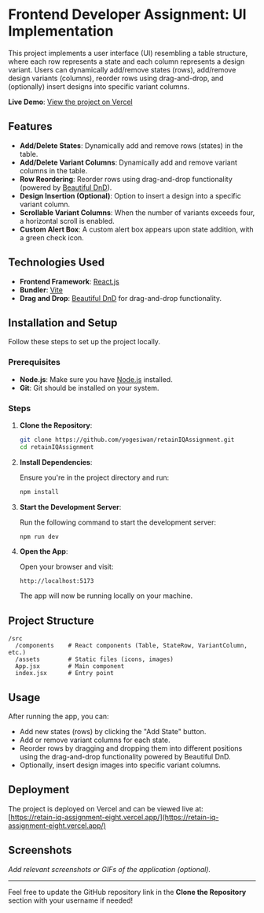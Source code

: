 # Frontend Developer Assignment: UI Implementation

This project implements a user interface (UI) resembling a table structure, where each row represents a state and each column represents a design variant. Users can dynamically add/remove states (rows), add/remove design variants (columns), reorder rows using drag-and-drop, and (optionally) insert designs into specific variant columns.

**Live Demo**: [View the project on Vercel](https://retain-iq-assignment-eight.vercel.app/)

## Features

- **Add/Delete States**: Dynamically add and remove rows (states) in the table.
- **Add/Delete Variant Columns**: Dynamically add and remove variant columns in the table.
- **Row Reordering**: Reorder rows using drag-and-drop functionality (powered by [Beautiful DnD](https://github.com/atlassian/react-beautiful-dnd)).
- **Design Insertion (Optional)**: Option to insert a design into a specific variant column.
- **Scrollable Variant Columns**: When the number of variants exceeds four, a horizontal scroll is enabled.
- **Custom Alert Box**: A custom alert box appears upon state addition, with a green check icon.

## Technologies Used

- **Frontend Framework**: [React.js](https://reactjs.org/)
- **Bundler**: [Vite](https://vitejs.dev/)
- **Drag and Drop**: [Beautiful DnD](https://github.com/atlassian/react-beautiful-dnd) for drag-and-drop functionality.

## Installation and Setup

Follow these steps to set up the project locally.

### Prerequisites

- **Node.js**: Make sure you have [Node.js](https://nodejs.org/) installed.
- **Git**: Git should be installed on your system.

### Steps

1. **Clone the Repository**:

   ```bash
   git clone https://github.com/yogesiwan/retainIQAssignment.git
   cd retainIQAssignment
   ```

2. **Install Dependencies**:

   Ensure you're in the project directory and run:

   ```bash
   npm install
   ```

3. **Start the Development Server**:

   Run the following command to start the development server:

   ```bash
   npm run dev
   ```

4. **Open the App**:

   Open your browser and visit:

   ```
   http://localhost:5173
   ```

   The app will now be running locally on your machine.

## Project Structure

```
/src
  /components    # React components (Table, StateRow, VariantColumn, etc.)
  /assets        # Static files (icons, images)
  App.jsx        # Main component
  index.jsx      # Entry point
```

## Usage

After running the app, you can:

- Add new states (rows) by clicking the "Add State" button.
- Add or remove variant columns for each state.
- Reorder rows by dragging and dropping them into different positions using the drag-and-drop functionality powered by Beautiful DnD.
- Optionally, insert design images into specific variant columns.

## Deployment

The project is deployed on Vercel and can be viewed live at:  
[https://retain-iq-assignment-eight.vercel.app/](https://retain-iq-assignment-eight.vercel.app/)

## Screenshots

_Add relevant screenshots or GIFs of the application (optional)._

---

Feel free to update the GitHub repository link in the **Clone the Repository** section with your username if needed!
